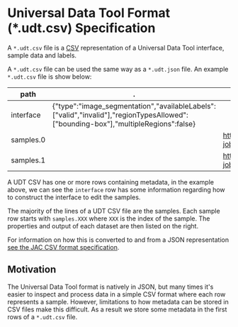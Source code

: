 # Universal Data Tool Format (*.udt.csv) Specification

A `*.udt.csv` file is a [CSV](https://tools.ietf.org/html/rfc4180) representation of a Universal Data Tool interface, sample data and labels.

A `*.udt.csv` file can be used the same way as a `*.udt.json` file. An example `*.udt.csv` file is show below:

| path      | .                                                                                                                                 | imageUrl                                                                              | output | output.regionType | output.centerX    | output.centerY    | output.width      | output.height     | output.classification | output.labels | output.color      |
|-----------|-----------------------------------------------------------------------------------------------------------------------------------|---------------------------------------------------------------------------------------|--------|-------------------|-------------------|-------------------|-------------------|-------------------|-----------------------|---------------|-------------------|
| interface | {"type":"image_segmentation","availableLabels":["valid","invalid"],"regionTypesAllowed":["bounding-box"],"multipleRegions":false} |                                                                                       |        |                   |                   |                   |                   |                   |                       |               |                   |
| samples.0 |                                                                                                                                   | https://s3.amazonaws.com/asset.workaround.online/example-jobs/sticky-notes/image1.jpg |        | bounding-box      | 0.284214473190851 | 0.331271091113611 | 0.364454443194601 | 0.111361079865017 | valid                 |               | hsl(185,100%,50%) |
| samples.1 |                                                                                                                                   | https://s3.amazonaws.com/asset.workaround.online/example-jobs/sticky-notes/image2.jpg | null   |                   |                   |                   |                   |                   |                       |               |                   |


A UDT CSV has one or more rows containing metadata, in the example above, we can see the `interface` row has some information regarding how to construct the interface to edit the samples.

The majority of the lines of a UDT CSV file are the samples. Each sample row starts with `samples.XXX` where `XXX` is the index of the sample. The properties and output of each dataset are then listed on the right.

For information on how this is converted to and from a JSON representation [see the JAC CSV format specification](https://github.com/seveibar/jac-format).

## Motivation

The Universal Data Tool format is natively in JSON, but many times it's easier to inspect and process data in a simple CSV format where each row represents a sample. However, limitations to how metadata can be stored in CSV files make this difficult. As a result we store some metadata in the first rows of a `*.udt.csv` file.
